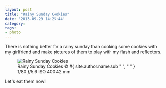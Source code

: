 ```yaml
---
layout: post
title: "Rainy Sunday Cookies"
date: '2013-09-29 14:25:44'
category: 
tags:
- photo
---
```


There is nothing better for a rainy sunday than cooking some cookies with my girlfriend and make pictures of them to play with my flash and reflectors.

<div class="markdown-wrapper">
<figure><div class="img" data-picture data-alt="Rainy Sunday Cookies">
<div data-src="#{ site.img_base_url }images/2013-09-29-Cookies-26-480w.jpg"></div>
<div data-src="#{ site.img_base_url }images/2013-09-29-Cookies-26-960w.jpg" data-media="(-webkit-min-device-pixel-ratio: 1.5),(-moz-min-device-pixel-ratio: 1.5),(-o-min-device-pixel-ratio: 3/2)"></div>
<div data-src="#{ site.img_base_url }images/2013-09-29-Cookies-26-768w.jpg" data-media="(min-width: 480px)"></div>
<div data-src="#{ site.img_base_url }images/2013-09-29-Cookies-26-1536w.jpg" data-media="(min-width: 480px) and (-webkit-min-device-pixel-ratio: 1.5),(min-width: 480px) and (-moz-min-device-pixel-ratio: 1.5),(min-width: 480px) and (-o-min-device-pixel-ratio: 3/2)"></div>
<div data-src="#{ site.img_base_url }images/2013-09-29-Cookies-26-900w.jpg" data-media="(min-width: 768px)"></div>
<div data-src="#{ site.img_base_url }images/2013-09-29-Cookies-26-1800w.jpg" data-media="(min-width: 768px) and (-webkit-min-device-pixel-ratio: 1.5),(min-width: 768px) and (-moz-min-device-pixel-ratio: 1.5),(min-width: 768px) and (-o-min-device-pixel-ratio: 3/2)"></div>
<!-- Fallback content for non-JS browsers. Same img src as the initial, unqualified source element. -->
<noscript>
<img src="#{ site.img_base_url }images/2013-09-29-Cookies-26-900w.jpg" alt="Rainy Sunday Cookies">
</noscript>
</div>
<figcaption>Rainy Sunday Cookies
  <span class="copyright">&copy;&nbsp;#{ site.author.name.sub " ", "&nbsp;" }</span>
</figcaption>
<div class="metadata">
  <i class="icon-camera"></i>
  <span class="speed">1/80</span>
  <span class="aperture"><i>&#402;</i>/5.6</span>
  <span class="iso">ISO&nbsp;400</span>
  <span class="focal-length">42&nbsp;mm</span>
</div>
</figure>
</div>

Let's eat them now!

